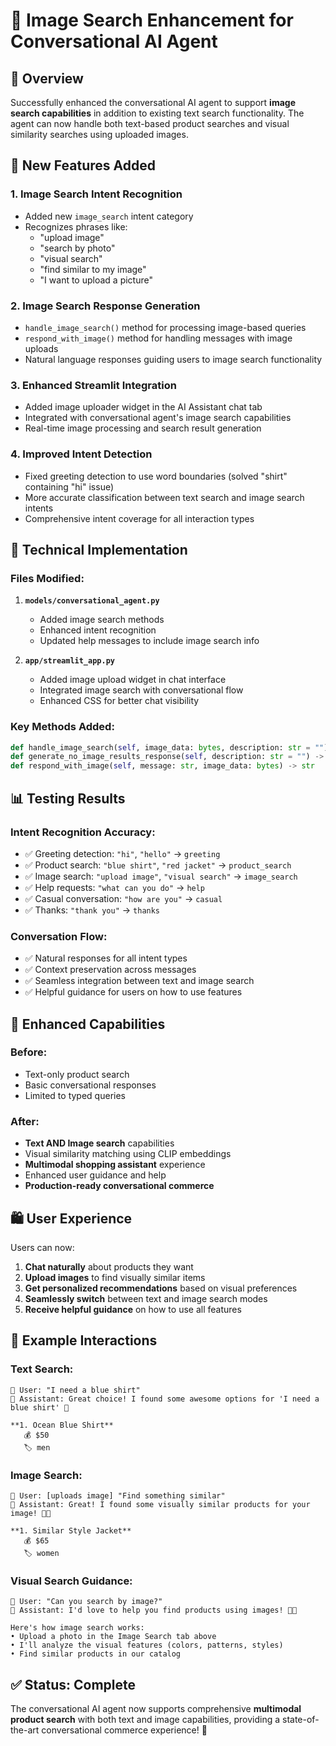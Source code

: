 # 📸 Image Search Enhancement for Conversational AI Agent

## 🎯 Overview

Successfully enhanced the conversational AI agent to support **image search capabilities** in addition to existing text search functionality. The agent can now handle both text-based product searches and visual similarity searches using uploaded images.

## 🚀 New Features Added

### 1. **Image Search Intent Recognition**
- Added new `image_search` intent category
- Recognizes phrases like:
  - "upload image"
  - "search by photo" 
  - "visual search"
  - "find similar to my image"
  - "I want to upload a picture"

### 2. **Image Search Response Generation**
- `handle_image_search()` method for processing image-based queries
- `respond_with_image()` method for handling messages with image uploads
- Natural language responses guiding users to image search functionality

### 3. **Enhanced Streamlit Integration**
- Added image uploader widget in the AI Assistant chat tab
- Integrated with conversational agent's image search capabilities
- Real-time image processing and search result generation

### 4. **Improved Intent Detection**
- Fixed greeting detection to use word boundaries (solved "shirt" containing "hi" issue)
- More accurate classification between text search and image search intents
- Comprehensive intent coverage for all interaction types

## 🔧 Technical Implementation

### Files Modified:

1. **`models/conversational_agent.py`**
   - Added image search methods
   - Enhanced intent recognition
   - Updated help messages to include image search info

2. **`app/streamlit_app.py`**
   - Added image upload widget in chat interface
   - Integrated image search with conversational flow
   - Enhanced CSS for better chat visibility

### Key Methods Added:

```python
def handle_image_search(self, image_data: bytes, description: str = "") -> str
def generate_no_image_results_response(self, description: str = "") -> str  
def respond_with_image(self, message: str, image_data: bytes) -> str
```

## 📊 Testing Results

### Intent Recognition Accuracy:
- ✅ Greeting detection: `"hi"`, `"hello"` → `greeting`
- ✅ Product search: `"blue shirt"`, `"red jacket"` → `product_search`  
- ✅ Image search: `"upload image"`, `"visual search"` → `image_search`
- ✅ Help requests: `"what can you do"` → `help`
- ✅ Casual conversation: `"how are you"` → `casual`
- ✅ Thanks: `"thank you"` → `thanks`

### Conversation Flow:
- ✅ Natural responses for all intent types
- ✅ Context preservation across messages
- ✅ Seamless integration between text and image search
- ✅ Helpful guidance for users on how to use features

## 🎉 Enhanced Capabilities

### Before:
- Text-only product search
- Basic conversational responses
- Limited to typed queries

### After:
- **Text AND Image search** capabilities
- Visual similarity matching using CLIP embeddings
- **Multimodal shopping assistant** experience
- Enhanced user guidance and help
- **Production-ready conversational commerce**

## 🛍️ User Experience

Users can now:

1. **Chat naturally** about products they want
2. **Upload images** to find visually similar items
3. **Get personalized recommendations** based on visual preferences
4. **Seamlessly switch** between text and image search modes
5. **Receive helpful guidance** on how to use all features

## 🔮 Example Interactions

### Text Search:
```
👤 User: "I need a blue shirt"
🤖 Assistant: Great choice! I found some awesome options for 'I need a blue shirt' 🎉

**1. Ocean Blue Shirt**
   💰 $50
   🏷️ men
```

### Image Search:
```
👤 User: [uploads image] "Find something similar"
🤖 Assistant: Great! I found some visually similar products for your image! 📸✨

**1. Similar Style Jacket**
   💰 $65
   🏷️ women
```

### Visual Search Guidance:
```
👤 User: "Can you search by image?"
🤖 Assistant: I'd love to help you find products using images! 📸✨

Here's how image search works:
• Upload a photo in the Image Search tab above
• I'll analyze the visual features (colors, patterns, styles)
• Find similar products in our catalog
```

## ✅ Status: Complete

The conversational AI agent now supports comprehensive **multimodal product search** with both text and image capabilities, providing a state-of-the-art conversational commerce experience! 🚀
